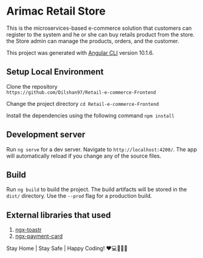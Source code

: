 
# Arimac Retail Store

This is the microservices-based e-commerce solution that customers can register to the system and he or she can buy retails product from the store. the Store admin can manage the products, orders, and the customer.

This project was generated with [Angular CLI](https://github.com/angular/angular-cli) version 10.1.6.

## Setup Local Environment

Clone the repository  
`https://github.com/Dilshan97/Retail-e-commerce-Frontend`

Change the project directory
`cd Retail-e-commerce-Frontend`

Install the dependencies using the following command
  `npm install`

## Development server

Run `ng serve` for a dev server. Navigate to `http://localhost:4200/`. The app will automatically reload if you change any of the source files.

## Build
Run `ng build` to build the project. The build artifacts will be stored in the `dist/` directory. Use the `--prod` flag for a production build.

## External libraries that used

 1. [ngx-toastr](https://github.com/scttcper/ngx-toastr)
 2. [ngx-payment-card](https://github.com/anthonynahas/ngx-payment-card)

Stay Home | Stay Safe | Happy Coding! ❤️💻👨‍🎓😷
  
